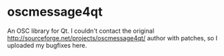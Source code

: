 oscmessage4qt
=============

An OSC library for Qt. I couldn't contact the original http://sourceforge.net/projects/oscmessage4qt/ author with patches, so I uploaded my bugfixes here.
